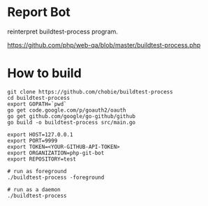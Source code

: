 Report Bot
==========

reinterpret buildtest-process program.

https://github.com/php/web-qa/blob/master/buildtest-process.php

How to build
============

```
git clone https://github.com/chobie/buildtest-process
cd buildtest-process
export GOPATH=`pwd`
go get code.google.com/p/goauth2/oauth
go get github.com/google/go-github/github
go build -o buildtest-process src/main.go

export HOST=127.0.0.1
export PORT=9999
export TOKEN=<YOUR-GITHUB-API-TOKEN>
export ORGANIZATION=php-git-bot
export REPOSITORY=test

# run as foreground
./buildtest-process -foreground

# run as a daemon
./buildtest-process
```